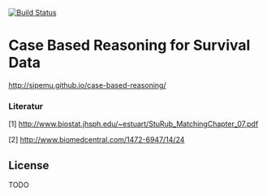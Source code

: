 [![Build Status](https://travis-ci.org/sipemu/case-based-reasoning.svg?branch=master)](https://travis-ci.org/sipemu/case-based-reasoning)

# Case Based Reasoning for Survival Data

http://sipemu.github.io/case-based-reasoning/

### Literatur

[1] http://www.biostat.jhsph.edu/~estuart/StuRub_MatchingChapter_07.pdf

[2] http://www.biomedcentral.com/1472-6947/14/24

## License

TODO

